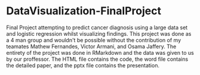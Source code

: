 # DataVisualization-FinalProject
Final Project attempting to predict cancer diagnosis using a large data set and logistic regression whilst visualizing findings.
This project was done as a 4 man group and wouldn't be possible without the contribution of my teamates Mathew Fernandes, Victor Armani, and Osama Jaffery.
The entirety of the project was done in RMarkdown and the data was given to us by our proffessor.
The HTML file contains the code, the word file contains the detailed paper, and the pptx file contains the presentation.
